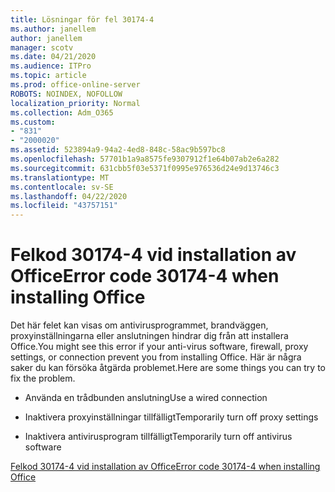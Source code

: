 ```yaml
---
title: Lösningar för fel 30174-4
ms.author: janellem
author: janellem
manager: scotv
ms.date: 04/21/2020
ms.audience: ITPro
ms.topic: article
ms.prod: office-online-server
ROBOTS: NOINDEX, NOFOLLOW
localization_priority: Normal
ms.collection: Adm_O365
ms.custom:
- "831"
- "2000020"
ms.assetid: 523894a9-94a2-4ed8-848c-58ac9b597bc8
ms.openlocfilehash: 57701b1a9a8575fe9307912f1e64b07ab2e6a282
ms.sourcegitcommit: 631cbb5f03e5371f0995e976536d24e9d13746c3
ms.translationtype: MT
ms.contentlocale: sv-SE
ms.lasthandoff: 04/22/2020
ms.locfileid: "43757151"
---
```

# <a name="error-code-30174-4-when-installing-office"></a><span data-ttu-id="ee55e-102">Felkod 30174-4 vid installation av Office</span><span class="sxs-lookup"><span data-stu-id="ee55e-102">Error code 30174-4 when installing Office</span></span>

<span data-ttu-id="ee55e-103">Det här felet kan visas om antivirusprogrammet, brandväggen, proxyinställningarna eller anslutningen hindrar dig från att installera Office.</span><span class="sxs-lookup"><span data-stu-id="ee55e-103">You might see this error if your anti-virus software, firewall, proxy settings, or connection prevent you from installing Office.</span></span> <span data-ttu-id="ee55e-104">Här är några saker du kan försöka åtgärda problemet.</span><span class="sxs-lookup"><span data-stu-id="ee55e-104">Here are some things you can try to fix the problem.</span></span>
  
- <span data-ttu-id="ee55e-105">Använda en trådbunden anslutning</span><span class="sxs-lookup"><span data-stu-id="ee55e-105">Use a wired connection</span></span>

- <span data-ttu-id="ee55e-106">Inaktivera proxyinställningar tillfälligt</span><span class="sxs-lookup"><span data-stu-id="ee55e-106">Temporarily turn off proxy settings</span></span>

- <span data-ttu-id="ee55e-107">Inaktivera antivirusprogram tillfälligt</span><span class="sxs-lookup"><span data-stu-id="ee55e-107">Temporarily turn off antivirus software</span></span>

[<span data-ttu-id="ee55e-108">Felkod 30174-4 vid installation av Office</span><span class="sxs-lookup"><span data-stu-id="ee55e-108">Error code 30174-4 when installing Office</span></span>](https://support.office.com/article/5d5551db-266f-47b3-93fc-d51c2e8f4c0b?wt.mc_id=Alchemy_ClientDIA)
  